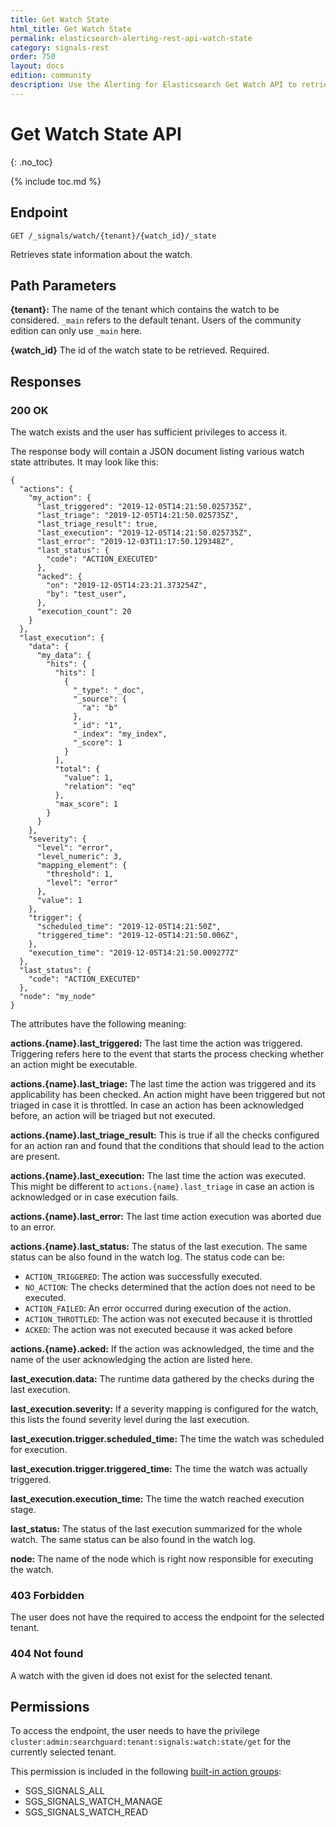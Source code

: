 ```yaml
---
title: Get Watch State
html_title: Get Watch State
permalink: elasticsearch-alerting-rest-api-watch-state
category: signals-rest
order: 750
layout: docs
edition: community
description: Use the Alerting for Elasticsearch Get Watch API to retrieve a watch in JSON format.
---
```


<!--- Copyright 2022 floragunn GmbH -->

# Get Watch State API
{: .no_toc}

{% include toc.md %}

## Endpoint

```
GET /_signals/watch/{tenant}/{watch_id}/_state
```

Retrieves state information about the watch. 


## Path Parameters

**{tenant}:** The name of the tenant which contains the watch to be considered. `_main` refers to the default tenant. Users of the community edition can only use `_main` here.

**{watch_id}** The id of the watch state to be retrieved. Required.

## Responses

### 200 OK

The watch exists and the user has sufficient privileges to access it. 

The response body will contain a JSON document listing various watch state attributes. It may look like this:

```
{
  "actions": {
    "my_action": {
      "last_triggered": "2019-12-05T14:21:50.025735Z",
      "last_triage": "2019-12-05T14:21:50.025735Z",
      "last_triage_result": true,
      "last_execution": "2019-12-05T14:21:50.025735Z",
      "last_error": "2019-12-03T11:17:50.129348Z",
      "last_status": {
        "code": "ACTION_EXECUTED"
      },
      "acked": {
        "on": "2019-12-05T14:23:21.373254Z",
        "by": "test_user",
      },
      "execution_count": 20
    }
  },
  "last_execution": {
    "data": {
      "my_data": {
        "hits": {
          "hits": [
            {
              "_type": "_doc",
              "_source": {
                "a": "b"
              },
              "_id": "1",
              "_index": "my_index",
              "_score": 1
            }
          ],
          "total": {
            "value": 1,
            "relation": "eq"
          },
          "max_score": 1
        }
      }
    },
    "severity": {
      "level": "error",
      "level_numeric": 3,
      "mapping_element": {
        "threshold": 1,
        "level": "error"
      },
      "value": 1
    },
    "trigger": {
      "scheduled_time": "2019-12-05T14:21:50Z",
      "triggered_time": "2019-12-05T14:21:50.006Z",
    },
    "execution_time": "2019-12-05T14:21:50.009277Z"
  },
  "last_status": {
    "code": "ACTION_EXECUTED"
  },
  "node": "my_node"
}
```

The attributes have the following meaning:

**actions.{name}.last_triggered:** The last time the action was triggered. Triggering refers here to the event that starts the process checking whether an action might be executable.

**actions.{name}.last_triage:** The last time the action was triggered and its applicability has been checked. An action might have been triggered but not triaged in case it is throttled. In case an action has been acknowledged before, an action will be triaged but not executed. 

**actions.{name}.last_triage_result:** This is true if all the checks configured for an action ran and found that the conditions that should lead to the action are present. 

**actions.{name}.last_execution:** The last time the action was executed. This might be different to `actions.{name}.last_triage` in case an action is acknowledged or in case execution fails.

**actions.{name}.last_error:** The last time action execution was aborted due to an error.

**actions.{name}.last_status:** The status of the last execution. The same status can be also found in the watch log. The status code can be:
* `ACTION_TRIGGERED`: The action was successfully executed.
* `NO_ACTION`: The checks determined that the action does not need to be executed.
* `ACTION_FAILED`: An error occurred during execution of the action.
* `ACTION_THROTTLED`: The action was not executed because it is throttled
* `ACKED`: The action was not executed because it was acked before

**actions.{name}.acked:** If the action was acknowledged, the time and the name of the user acknowledging the action are listed here.

**last_execution.data:** The runtime data gathered by the checks during the last execution.

**last_execution.severity:** If a severity mapping is configured for the watch, this lists the found severity level during the last execution.

**last_execution.trigger.scheduled_time:** The time the watch was scheduled for execution.

**last_execution.trigger.triggered_time:** The time the watch was actually triggered.

**last_execution.execution_time:** The time the watch reached execution stage.

**last_status:** The status of the last execution summarized for the whole watch. The same status can be also found in the watch log. 

**node:** The name of the node which is right now responsible for executing the watch.

### 403 Forbidden

The user does not have the required to access the endpoint for the selected tenant.

### 404 Not found

A watch with the given id does not exist for the selected tenant. 

## Permissions

To access the endpoint, the user needs to have the privilege `cluster:admin:searchguard:tenant:signals:watch:state/get` for the currently selected tenant.

This permission is included in the following [built-in action groups](security_permissions.md):

* SGS\_SIGNALS\_ALL 
* SGS\_SIGNALS\_WATCH\_MANAGE
* SGS\_SIGNALS\_WATCH\_READ

